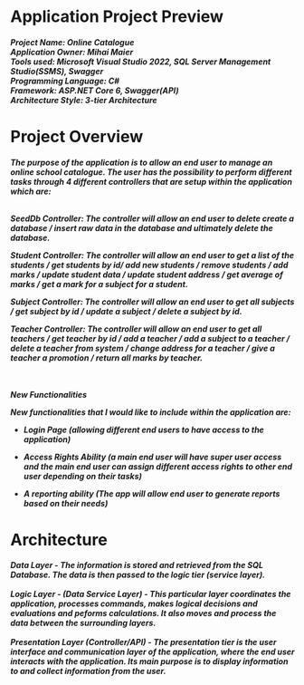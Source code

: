 <h1>Application Project Preview</h1>

<h5>Project Name: Online Catalogue <br>
Application Owner: Mihai Maier <br>
Tools used: Microsoft Visual Studio 2022, SQL Server Management Studio(SSMS), Swagger <br>
Programming Language: C# <br>
Framework: ASP.NET Core 6, Swagger(API) <br>
Architecture Style: 3-tier Architecture
</h5>

<h1>Project Overview</h1>
<h5>
The purpose of the application is to allow an end user to manage an online school catalogue.
The user has the possibility to perform different tasks through 4 different controllers that are setup within the application which are:<br>
 <br>

SeedDb Controller: The controller will allow an end user to delete create a database / insert raw data in the database and ultimately delete the database.

Student Controller: The controller will allow an end user to get a list of the students / get students by id/ add new students / remove students / add marks / update student data / update student address / get average of marks / get a mark for a subject for a student.

Subject Controller: The controller will allow an end user to get all subjects / get subject by id / update a subject / delete a subject by id.

Teacher Controller: The controller will allow an end user to get all teachers / get teacher by id / add a teacher / add a subject to a teacher / delete a teacher from system / change address for a teacher / give a teacher a promotion / return all marks by teacher.

<br>
<br>
New Functionalities


New functionalities that I would like to include within the application are:

- Login Page (allowing different end users to have access to the application)

- Access Rights Ability (a main end user will have super user access and the main end user can assign different access rights to other end user depending on their tasks)

- A reporting ability (The app will allow end user to generate reports based on their needs)
</h5>

<h1>Architecture</h1>

<h5>
Data Layer - The information is stored and retrieved from the SQL Database. The data is then passed to the logic tier (service layer). <br>
<br>
Logic Layer - (Data Service Layer) -  This particular layer coordinates the application, processes commands, makes logical decisions and evaluations and peforms calculations. It also moves and process the data between the surrounding layers. <br>
<br>
Presentation Layer (Controller/API) - The presentation tier is the user interface and communication layer of the application, where the end user interacts with the application. Its main purpose is to display information to and collect information from the user.  </h5>
